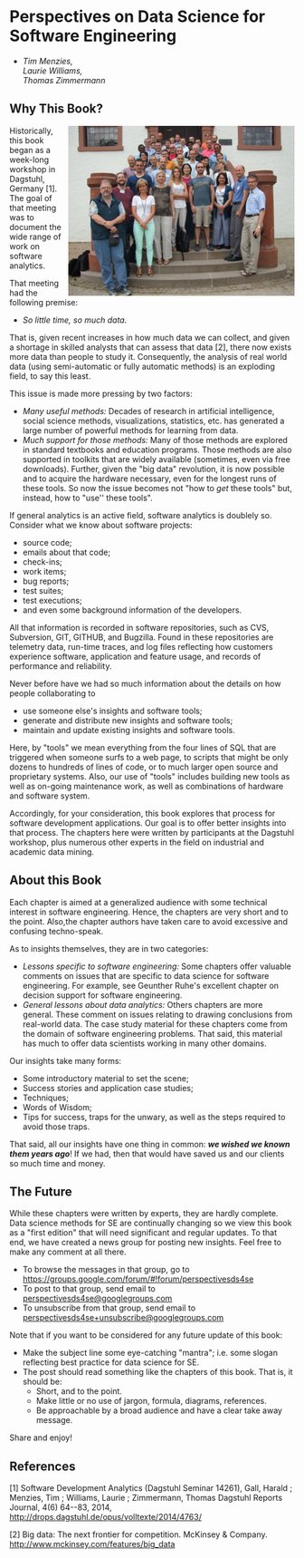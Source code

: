 # Perspectives on Data Science for Software Engineering


- <em>Tim Menzies,   
Laurie Williams,  
Thomas Zimmermann</em>


## Why This Book?

<img src="dagstuhl.JPG" width=400 align=right>
Historically, this book began as a week-long workshop in Dagstuhl, Germany [1].
The goal of that meeting was to
document the wide range of work on software analytics.

That meeting had 
the following premise:

+ _So little time, so much data._

That is, given recent increases in how much data we can collect,
and given a shortage in skilled analysts that can assess that data [2],
there now exists more data than people to study it.
Consequently, the analysis of real world data (using semi-automatic or fully automatic methods) is an exploding field, to
say this least.

This issue is made more pressing by two factors:

- _Many useful methods:_ Decades of research in artificial intelligence, social science methods, visualizations, statistics, etc.
has generated a large number of powerful  methods for learning from data.
- _Much support for those methods:_ Many of those
methods are explored in standard textbooks and
education programs.  Those methods are also
supported in toolkits that are widely available
(sometimes, even via free downloads). Further, given
the "big data" revolution, it is now possible and
to acquire the hardware necessary, even
for the longest runs of these tools. So now the issue becomes not "how to _get_ these tools" but, instead, how to "use'' these tools".

If general analytics is an active field, software analytics is doublely so.
Consider what we know about software projects:

- source code;
- emails about that code;
- check-ins;
- work items; 
- bug reports;
- test suites;
-  test executions;
-  and even some background information
of the developers. 

All that information is recorded in software repositories, such as CVS, Subversion, GIT, GITHUB, and Bugzilla. Found in these repositories are telemetry data, run-time traces, and log files reflecting how customers experience software, application and feature usage, and records of performance and reliability.

Never before have we had so much information about the details on how people collaborating to 

- use someone else's insights and software tools;
- generate and distribute new insights and software tools;
- maintain and update existing insights and software tools.

Here, by "tools" we mean everything from the four lines of SQL that are triggered when someone surfs
to a web page, to scripts that might be only dozens to hundreds of lines of code, or to much larger open
source and proprietary systems. Also, our use of "tools" includes building new tools as well as on-going
maintenance work, as well as combinations of hardware and software system. 

Accordingly, for your consideration, this book
explores that process for software development applications.
Our goal is to
offer better insights into that process. The chapters here
were written by participants at the Dagstuhl
workshop, plus numerous other experts in the field
on industrial and academic data mining.


## About this Book


Each chapter is aimed at a generalized audience with some technical interest in software
engineering. Hence, the chapters are very short and  to the point. Also,the chapter authors have taken care
to avoid excessive and confusing techno-speak.

As to insights themselves, they are in two categories:

- _Lessons specific to software engineering:_ Some chapters offer valuable comments on issues that are
  specific to data science for software engineering.  For example, see Geunther Ruhe's excellent
  chapter on decision support for software engineering.
- _General lessons about data analytics:_ Others chapters are more general. These
  comment on issues relating to drawing conclusions from real-world data. The case study material for these chapters come from the domain of software engineering problems.
  That said, this material has much to offer data scientists working in many other domains.
  
Our insights take many forms:

+ Some introductory material to set the scene;
+ Success stories and application case studies;
+ Techniques;
+ Words of Wisdom;
+ Tips for success, traps for the unwary, as well as the steps required to avoid those traps.

That said,  all our insights have one thing in common: _**we wished we known them years ago**_!
If we had, then that
would have
saved us and our clients so much time and money.


## The Future

While these chapters were written by experts, they
are hardly complete. Data science methods for SE are
continually changing so we view this book as a
"first edition" that will need significant and
regular updates. To that end, we have created a news
group for posting new insights. Feel free to make
any comment at all there.

+ To browse the messages in that group, go to https://groups.google.com/forum/#!forum/perspectivesds4se
+ To post to that group, send email to perspectivesds4se@googlegroups.com
+ To unsubscribe from that group, send email to perspectivesds4se+unsubscribe@googlegroups.com


Note that  if you want to be
considered for any future update of this book:

- Make the subject line some eye-catching "mantra";  i.e. some slogan reflecting best practice for data science for SE.
- The post should read something like the chapters of this book. That is, it should be:
  - Short, and to the point.
  - Make little or no use of jargon, formula, diagrams, references.
  - Be approachable by a broad audience and have a clear take away message.

Share and enjoy!



## References

[1] Software Development Analytics (Dagstuhl Seminar 14261), Gall, Harald ; Menzies, Tim ; Williams, Laurie ; Zimmermann, Thomas 
Dagstuhl Reports Journal, 4(6) 64--83, 2014, http://drops.dagstuhl.de/opus/volltexte/2014/4763/

[2] Big data: The next frontier for competition. McKinsey & Company. http://www.mckinsey.com/features/big_data
